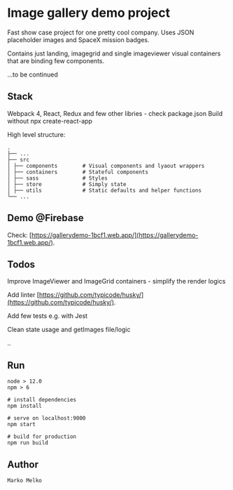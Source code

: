 # Image gallery demo project

Fast show case project for one pretty cool company.
Uses JSON placeholder images and SpaceX mission badges.

Contains just landing, imagegrid and single imageviewer visual containers that are binding few components.

...to be continued

## Stack

Webpack 4, React, Redux and few other libries - check package.json
Build without npx create-react-app

High level structure:

    .
    ├── ...
    ├── src
    │ ├── components        # Visual components and lyaout wrappers
    │ ├── containers        # Stateful components
    │ ├── sass              # Styles
    │ ├── store             # Simply state
    │ ├── utils             # Static defaults and helper functions
    └── ...

## Demo @Firebase

Check: [https://gallerydemo-1bcf1.web.app/](https://gallerydemo-1bcf1.web.app/).

## Todos

Improve ImageViewer and ImageGrid containers - simplify the render logics

Add linter [https://github.com/typicode/husky/](https://github.com/typicode/husky/).

Add few tests e.g. with Jest

Clean state usage and getImages file/logic

..

## Run

    node > 12.0
    npm > 6

    # install dependencies
    npm install

    # serve on localhost:9000
    npm start

    # build for production
    npm run build

## Author

    Marko Melko
